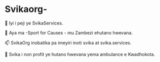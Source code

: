 # Svikaorg-

🔭 Iyi i peji ye SvikaServices.

🔭 Aya ma -Sport for Causes - mu Zambezi ehutano hwevana.

📫 SvikaOrg inobatika pa imeyiri inoti svika at svika.services.

🌱 Svika i non profit ye hutano hwevana yema ambulance e Kwadhokota.
